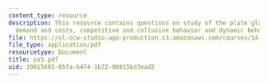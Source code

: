 ```yaml
---
content_type: resource
description: This resource contains questions on study of the plate glass industry,
  demand and costs, competitive and collusive behavior and dynamic behavior of firms.
file: https://ol-ocw-studio-app-production.s3.amazonaws.com/courses/14-271-industrial-organization-i-fall-2005/1981560505fab4741b7298815bd3ead2_ps5.pdf
file_type: application/pdf
resourcetype: Document
title: ps5.pdf
uid: 19815605-05fa-b474-1b72-98815bd3ead2
---
```

